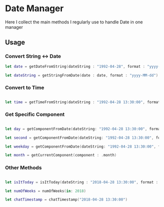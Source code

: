 # Date Manager
Here I collect the main methods I regularly use to handle Date in one manager

  
## Usage

### Convert String <-> Date

```swift
let date = getDateFromString(dateString : "1992-04-28", format : "yyyy-MM-dd")

let dateString = getStringFromDate(date : date, format : "yyyy-MM-dd")
```

### Convert to Time

```swift

let time = getTimeFromString(dateString : "1992-04-28 13:30:00", format : "yyyy-MM-dd HH:mm:ss", timeFormat : "hh:mm a", amSymbol : "AM", pmSymbol : "PM")

```

### Get Specific Component 

```swift

let day = getComponentFromDate(dateString: "1992-04-28 13:30:00", format : "yyyy-MM-dd HH:mm:ss", component : .day)

let second = getComponentFromDate(dateString: "1992-04-28 13:30:00", format : "yyyy-MM-dd HH:mm:ss", component : .second)

let weekday = getComponentFromDate(dateString: "1992-04-28 13:30:00", format : "yyyy-MM-dd HH:mm:ss", component : .weekday)

let month = getCurrentComponent(component : .month)

```

### Other Methods

```swift

let isItToday = isItToday(dateString : "2018-04-28 13:30:00", format : "yyyy-MM-dd HH:mm:ss") 

let numOfWeeks = numOfWeeks(in: 2018)

let chatTimestamp = chatTimestamp("2018-04-28 13:30:00")

```






